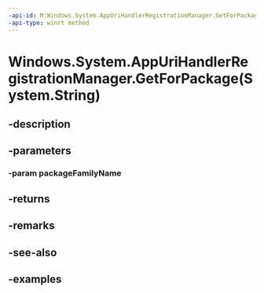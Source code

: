 ```yaml
---
-api-id: M:Windows.System.AppUriHandlerRegistrationManager.GetForPackage(System.String)
-api-type: winrt method
---
```


# Windows.System.AppUriHandlerRegistrationManager.GetForPackage(System.String)

<!--
public static Windows.System.AppUriHandlerRegistrationManager GetForPackage (string packageFamilyName);
-->


## -description

## -parameters

### -param packageFamilyName

## -returns

## -remarks

## -see-also

## -examples


